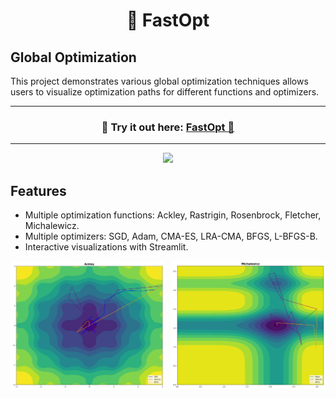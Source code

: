 <h1 align="center">🧬 FastOpt</h1>

## Global Optimization 

This project demonstrates various global optimization techniques allows users to visualize optimization paths for different functions and optimizers.

---
<h3 align="center">
    🎈 Try it out here: <a href="https://fastopt-xbvxc26r3a-de.a.run.app/">FastOpt 🎈 </a>
</h3>

---

<p align="center">
    <img src="demo/demo.gif" width=700>
</p>

## Features

- Multiple optimization functions: Ackley, Rastrigin, Rosenbrock, Fletcher, Michalewicz.
- Multiple optimizers: SGD, Adam, CMA-ES, LRA-CMA, BFGS, L-BFGS-B.
- Interactive visualizations with Streamlit.

<div style="display: flex; justify-content: space-between;">
    <img src="demo/demo_image1.png" alt="Ackley Function Optimization" style="width: 49%;">
    <img src="demo/demo_image2.png" alt="Michalewicz Function Optimization" style="width: 49%;">
</div>

